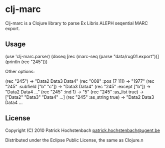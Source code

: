 # clj-marc

Clj-marc is a Clojure library to parse Ex Libris ALEPH seqential MARC export.

## Usage

(use 'clj-marc.parser)
(doseq [rec (marc-seq (parse "data/rug01.export"))] (println (rec "245")))

Other options:

(rec "245")  -> "Data2 Data3 Data4"
(rec "008" :pos [7 11]) -> "1977"
(rec "245" :subfield ["b" "c"]) -> "Data3 Data4"
(rec "245" :except  ["b"]) -> "Data2 Data4 ..." 
(rec "245" :ind 1) -> "5"
(rec "245" :as_list true) -> ["Data2" "Data3" "Data4" ...]
(rec "245" :as_string true) -> "Data2 Data3 Data4 ...

## License

Copyright (C) 2010 Patrick Hochstenbach <patrick.hochstenbach@ugent.be>

Distributed under the Eclipse Public License, the same as Clojure.n
